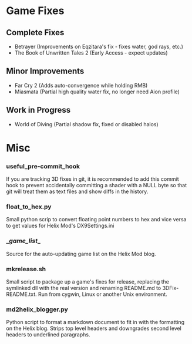 Game Fixes
==========

Complete Fixes
--------------
- Betrayer (Improvements on Eqzitara's fix - fixes water, god rays, etc.)
- The Book of Unwritten Tales 2 (Early Access - expect updates)

Minor Improvements
------------------
- Far Cry 2 (Adds auto-convergence while holding RMB)
- Miasmata (Partial high quality water fix, no longer need Aion profile)

Work in Progress
----------------
- World of Diving (Partial shadow fix, fixed or disabled halos)

Misc
====
### useful_pre-commit_hook ###
If you are tracking 3D fixes in git, it is recommended to add this commit hook
to prevent accidentally committing a shader with a NULL byte so that git will
treat them as text files and show diffs in the history.

### float_to_hex.py ###
Small python scrip to convert floating point numbers to hex and vice versa to
get values for Helix Mod's DX9Settings.ini

### \__game_list__ ###
Source for the auto-updating game list on the Helix Mod blog.

### mkrelease.sh ###
Small script to package up a game's fixes for release, replacing the symlinked
dll with the real version and renaming README.md to 3DFix-README.txt. Run from
cygwin, Linux or another Unix environment.

### md2helix_blogger.py ###
Python script to format a markdown document to fit in with the formatting on
the Helix blog. Strips top level headers and downgrades second level headers to
underlined paragraphs.
